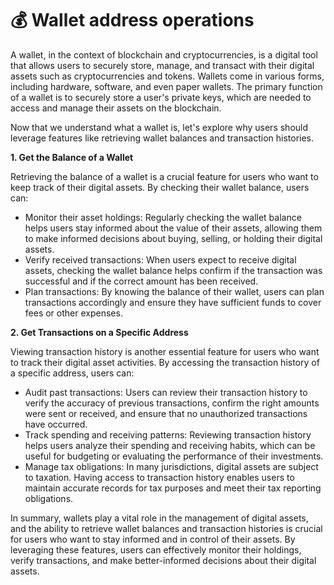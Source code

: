 # 💰 Wallet address operations

A wallet, in the context of blockchain and cryptocurrencies, is a digital tool that allows users to securely store, manage, and transact with their digital assets such as cryptocurrencies and tokens. Wallets come in various forms, including hardware, software, and even paper wallets. The primary function of a wallet is to securely store a user's private keys, which are needed to access and manage their assets on the blockchain.

Now that we understand what a wallet is, let's explore why users should leverage features like retrieving wallet balances and transaction histories.

**1. Get the Balance of a Wallet**

Retrieving the balance of a wallet is a crucial feature for users who want to keep track of their digital assets. By checking their wallet balance, users can:

* Monitor their asset holdings: Regularly checking the wallet balance helps users stay informed about the value of their assets, allowing them to make informed decisions about buying, selling, or holding their digital assets.
* Verify received transactions: When users expect to receive digital assets, checking the wallet balance helps confirm if the transaction was successful and if the correct amount has been received.
* Plan transactions: By knowing the balance of their wallet, users can plan transactions accordingly and ensure they have sufficient funds to cover fees or other expenses.

**2. Get Transactions on a Specific Address**

Viewing transaction history is another essential feature for users who want to track their digital asset activities. By accessing the transaction history of a specific address, users can:

* Audit past transactions: Users can review their transaction history to verify the accuracy of previous transactions, confirm the right amounts were sent or received, and ensure that no unauthorized transactions have occurred.
* Track spending and receiving patterns: Reviewing transaction history helps users analyze their spending and receiving habits, which can be useful for budgeting or evaluating the performance of their investments.
* Manage tax obligations: In many jurisdictions, digital assets are subject to taxation. Having access to transaction history enables users to maintain accurate records for tax purposes and meet their tax reporting obligations.

In summary, wallets play a vital role in the management of digital assets, and the ability to retrieve wallet balances and transaction histories is crucial for users who want to stay informed and in control of their assets. By leveraging these features, users can effectively monitor their holdings, verify transactions, and make better-informed decisions about their digital assets.
